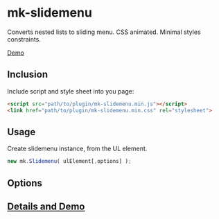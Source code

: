 mk-slidemenu
===============

Converts nested lists to sliding menu. CSS animated. Minimal styles constraints.

[Demo](http://mkant.ru/mink-js/mk-slidemenu)

Inclusion
------------

Include script and style sheet into you page:
```HTML
<script src="path/to/plugin/mk-slidemenu.min.js"></script>
<link href="path/to/plugin/mk-slidemenu.min.css" rel="stylesheet">
```

Usage
-----------

Create slidemenu instance, from the UL element.
```JavaScript
new mk.Slidemenu( ulElement[,options] );
```

Options
------------



[Details and Demo](http://mkant.ru/mink-js/mk-slidemenu)
--------------------------------------------------------
